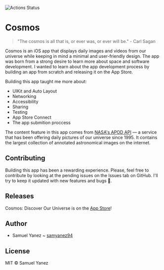![Actions Status](https://github.com/samyanez94/Cosmos/workflows/Build%20&%20Test/badge.svg)

# Cosmos

> "The cosmos is all that is, or ever was, or ever will be." - Carl Sagan

Cosmos is an iOS app that displays daily images and videos from our universe while keeping in mind a minimal and user-friendly design. The app was born from a strong desire to learn more about space and software development. I wanted to learn about the app development process by building an app from scratch and releasing it on the App Store.

Building this app taught me more about:

* UIKit and Auto Layout
* Networking
* Accessibility
* Sharing
* Testing
* App Store Connect
* The app submition proccess

The content feature in this app comes from [NASA's APOD API](https://api.nasa.gov) — a service that has been offering daily pictures of our universe since 1995. It contains the largest collection of annotated astronomical images on the internet. 

## Contributing

Building this app has been a rewarding experience. Please, feel free to contribute by looking at the pending issues on the Issues tab on GitHub. I'll try to keep it updated with new features and bugs 🐛.

## Releases

Cosmos: Discover Our Universe is on the [App Store](https://apps.apple.com/us/app/cosmos-discover-our-universe/id1481310548?ls=1)!

## Author
* Samuel Yanez ~ [samyanez94](https://github.com/samyanez94)

## License

MIT © Samuel Yanez

